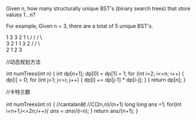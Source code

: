 Given n, how many structurally unique BST's (binary search trees) that store values 1...n?

For example,
Given n = 3, there are a total of 5 unique BST's.

   1         3     3      2      1
    \       /     /      / \      \
     3     2     1      1   3      2
    /     /       \                 \
   2     1         2                 3


//动态规划方法

int numTrees(int n)
{
      int dp[n+1];
      dp[0] = dp[1] = 1;
      for (int i=2; i<=n; i++)
      {
            dp[i] = 0;
            for (int j=1; j<=i; j++) {
            dp[i] += dp[j-1] * dp[i-j];
            }
      }
      return dp[n];
}






//卡特兰数

int numTrees(int n) {
    //cantalan树
    //C(2n,n)/(n+1)
    long long ans =1;
    for(int i=n+1;i<=2*n;i++){
        ans = ans*i/(i-n);
    }
    return ans/(n+1);
}
